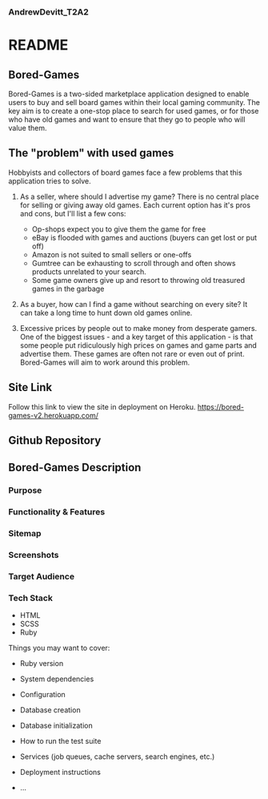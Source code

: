 ### AndrewDevitt_T2A2
# README

## Bored-Games
Bored-Games is a two-sided marketplace application designed to enable users to buy and sell board games within their local gaming community. The key aim is to create a one-stop place to search for used games, or for those who have old games and want to ensure that they go to people who will value them.

## The "problem" with used games

Hobbyists and collectors of board games face a few problems that this application tries to solve. 

1. As a seller, where should I advertise my game? There is no central place for selling or giving away old games. Each current option has it's pros and cons, but I'll list a few cons:

    * Op-shops expect you to give them the game for free
    * eBay is flooded with games and auctions (buyers can get lost or put off)
    * Amazon is not suited to small sellers or one-offs
    * Gumtree can be exhausting to scroll through and often shows products unrelated to your search.
    * Some game owners give up and resort to throwing old treasured games in the garbage

2. As a buyer, how can I find a game without searching on every site? It can take a long time to hunt down old games online.

3. Excessive prices by people out to make money from desperate gamers. One of the biggest issues - and a key target of this application - is that some people put ridiculously high prices on games and game parts and advertise them. These games are often not rare or even out of print. Bored-Games will aim to work around this problem.

## Site Link
Follow this link to view the site in deployment on Heroku.
https://bored-games-v2.herokuapp.com/

## Github Repository

## Bored-Games Description
### Purpose

### Functionality & Features

### Sitemap

### Screenshots

### Target Audience

### Tech Stack
* HTML
* SCSS
* Ruby


Things you may want to cover:

* Ruby version

* System dependencies

* Configuration

* Database creation

* Database initialization

* How to run the test suite

* Services (job queues, cache servers, search engines, etc.)

* Deployment instructions

* ...
